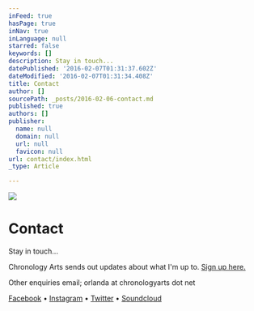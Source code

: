 ```yaml
---
inFeed: true
hasPage: true
inNav: true
inLanguage: null
starred: false
keywords: []
description: Stay in touch...
datePublished: '2016-02-07T01:31:37.602Z'
dateModified: '2016-02-07T01:31:34.408Z'
title: Contact
author: []
sourcePath: _posts/2016-02-06-contact.md
published: true
authors: []
publisher:
  name: null
  domain: null
  url: null
  favicon: null
url: contact/index.html
_type: Article

---
```

![](https://the-grid-user-content.s3-us-west-2.amazonaws.com/c9e02895-ee20-4eb7-9a03-fad27da35a60.jpg)

# Contact

Stay in touch...

Chronology Arts sends out updates about what I'm up to. [Sign up here.][0]

Other enquiries email; orlanda at chronologyarts dot net

[Facebook][1] • [Instagram][2] • [Twitter][3] • [Soundcloud][4]

[0]: http://eepurl.com/c2Dt
[1]: https://www.facebook.com/andrewbattrawden/
[2]: https://www.instagram.com/andrew_batt_rawden/
[3]: https://twitter.com/abattrawden
[4]: http://www.soundcloud.com/abattrawden